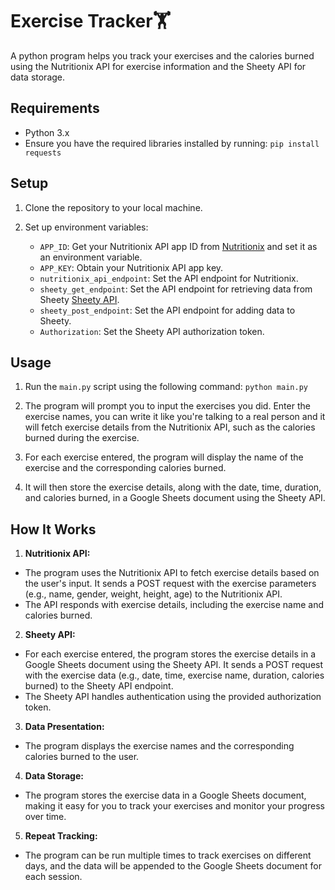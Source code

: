 # Exercise Tracker🏋️

A python program helps you track your exercises and the calories burned using the Nutritionix API for exercise information and the Sheety API for data storage.

## Requirements

- Python 3.x
- Ensure you have the required libraries installed by running: `pip install requests`

## Setup

1. Clone the repository to your local machine.

2. Set up environment variables:
   - `APP_ID`: Get your Nutritionix API app ID from [Nutritionix](https://developer.nutritionix.com/) and set it as an environment variable.
   - `APP_KEY`: Obtain your Nutritionix API app key.
   - `nutritionix_api_endpoint`: Set the API endpoint for Nutritionix.
   - `sheety_get_endpoint`: Set the API endpoint for retrieving data from Sheety [Sheety API](https://dashboard.sheety.co/).
   - `sheety_post_endpoint`: Set the API endpoint for adding data to Sheety.
   - `Authorization`: Set the Sheety API authorization token.

## Usage

1. Run the `main.py` script using the following command:
	`python main.py`

2. The program will prompt you to input the exercises you did. Enter the exercise names, you can write it like you're talking to a real person and it will fetch exercise details from the Nutritionix API, such as the calories burned during the exercise.

3. For each exercise entered, the program will display the name of the exercise and the corresponding calories burned.

4. It will then store the exercise details, along with the date, time, duration, and calories burned, in a Google Sheets document using the Sheety API.

## How It Works

1. **Nutritionix API:**
- The program uses the Nutritionix API to fetch exercise details based on the user's input. It sends a POST request with the exercise parameters (e.g., name, gender, weight, height, age) to the Nutritionix API.
- The API responds with exercise details, including the exercise name and calories burned.

2. **Sheety API:**
- For each exercise entered, the program stores the exercise details in a Google Sheets document using the Sheety API. It sends a POST request with the exercise data (e.g., date, time, exercise name, duration, calories burned) to the Sheety API endpoint.
- The Sheety API handles authentication using the provided authorization token.

3. **Data Presentation:**
- The program displays the exercise names and the corresponding calories burned to the user.

4. **Data Storage:**
- The program stores the exercise data in a Google Sheets document, making it easy for you to track your exercises and monitor your progress over time.

5. **Repeat Tracking:**
- The program can be run multiple times to track exercises on different days, and the data will be appended to the Google Sheets document for each session.
